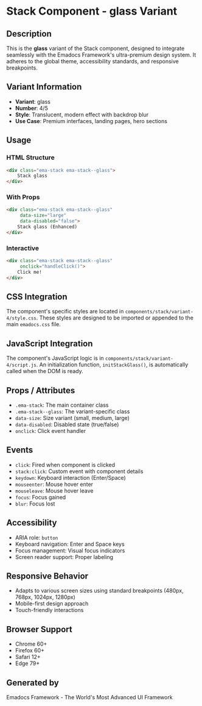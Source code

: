 # Stack Component - glass Variant

## Description
This is the **glass** variant of the Stack component, designed to integrate seamlessly with the Emadocs Framework's ultra-premium design system. It adheres to the global theme, accessibility standards, and responsive breakpoints.

## Variant Information
- **Variant**: glass
- **Number**: 4/5
- **Style**: Translucent, modern effect with backdrop blur
- **Use Case**: Premium interfaces, landing pages, hero sections

## Usage

### HTML Structure
```html
<div class="ema-stack ema-stack--glass">
    Stack glass
</div>
```

### With Props
```html
<div class="ema-stack ema-stack--glass" 
     data-size="large" 
     data-disabled="false">
    Stack glass (Enhanced)
</div>
```

### Interactive
```html
<div class="ema-stack ema-stack--glass" 
     onclick="handleClick()">
    Click me!
</div>
```

## CSS Integration
The component's specific styles are located in `components/stack/variant-4/style.css`. These styles are designed to be imported or appended to the main `emadocs.css` file.

## JavaScript Integration
The component's JavaScript logic is in `components/stack/variant-4/script.js`. An initialization function, `initStackGlass()`, is automatically called when the DOM is ready.

## Props / Attributes
- `.ema-stack`: The main container class
- `.ema-stack--glass`: The variant-specific class
- `data-size`: Size variant (small, medium, large)
- `data-disabled`: Disabled state (true/false)
- `onclick`: Click event handler

## Events
- `click`: Fired when component is clicked
- `stack:click`: Custom event with component details
- `keydown`: Keyboard interaction (Enter/Space)
- `mouseenter`: Mouse hover enter
- `mouseleave`: Mouse hover leave
- `focus`: Focus gained
- `blur`: Focus lost

## Accessibility
- ARIA role: `button`
- Keyboard navigation: Enter and Space keys
- Focus management: Visual focus indicators
- Screen reader support: Proper labeling

## Responsive Behavior
- Adapts to various screen sizes using standard breakpoints (480px, 768px, 1024px, 1280px)
- Mobile-first design approach
- Touch-friendly interactions

## Browser Support
- Chrome 60+
- Firefox 60+
- Safari 12+
- Edge 79+

## Generated by
Emadocs Framework - The World's Most Advanced UI Framework
